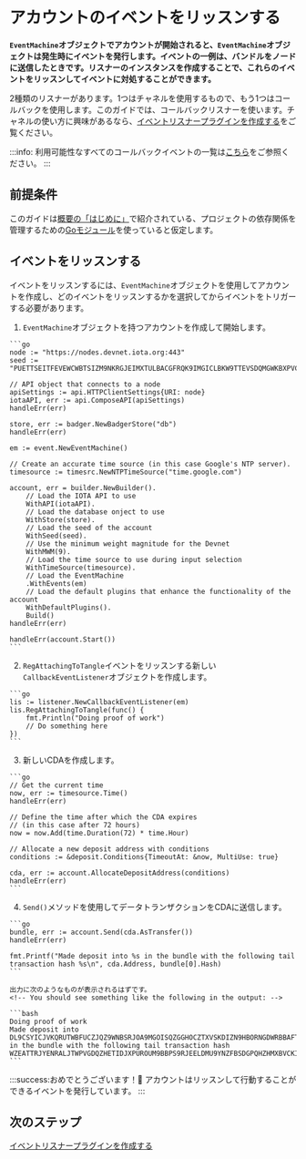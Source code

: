 # アカウントのイベントをリッスンする
<!-- # Listen to events in an account -->

**`EventMachine`オブジェクトでアカウントが開始されると、`EventMachine`オブジェクトは発生時にイベントを発行します。イベントの一例は、バンドルをノードに送信したときです。リスナーのインスタンスを作成することで、これらのイベントをリッスンしてイベントに対処することができます。**
<!-- **When an account is started with an `EventMachine` object, that object emits events when they happen. An example of an event is when you send a bundle to a node. You can listen for these events and act on them by creating an instance of a listener.** -->

2種類のリスナーがあります。1つはチャネルを使用するもので、もう1つはコールバックを使用します。このガイドでは、コールバックリスナーを使います。チャネルの使い方に興味があるなら、[イベントリスナープラグインを作成する](../how-to-guides/create-plugin.md)をご覧ください。
<!-- We have two types of listeners: One that uses channels and one that uses callbacks. In this guide, we use a callback listener. If you're interesting in using a channel listener, see our guide for [creating an event-listener plugin](../how-to-guides/create-plugin.md). -->

:::info:
利用可能性なすべてのコールバックイベントの一覧は[こちら](https://github.com/iotaledger/iota.go/blob/master/account/event/listener/callback_listener.go)をご参照ください。
:::
<!-- :::info: -->
<!-- See the list of all possible [callback events](https://github.com/iotaledger/iota.go/blob/master/account/event/listener/callback_listener.go). -->
<!-- ::: -->

## 前提条件
<!-- ## Prerequisites -->

このガイドは[概要の「はじめに」](../README.md)で紹介されている、プロジェクトの依存関係を管理するための[Goモジュール](https://github.com/golang/go/wiki/Modules)を使っていると仮定します。
<!-- This guide assumes that you've followed our [Getting started guide](../README.md) and are using the [Go modules](https://github.com/golang/go/wiki/Modules) to manage dependencies in your project. -->

## イベントをリッスンする
<!-- ## Listen to an event -->

イベントをリッスンするには、`EventMachine`オブジェクトを使用してアカウントを作成し、どのイベントをリッスンするかを選択してからイベントをトリガーする必要があります。
<!-- To listen to an event, you need to build your account with an `EventMachine` object, choose which event you want to listen to, then trigger the event. -->

1. `EventMachine`オブジェクトを持つアカウントを作成して開始します。
  <!-- 1. Build and start an account that has an `EventMachine` object -->

    ```go
    node := "https://nodes.devnet.iota.org:443"
    seed := "PUETTSEITFEVEWCWBTSIZM9NKRGJEIMXTULBACGFRQK9IMGICLBKW9TTEVSDQMGWKBXPVCBMMCXWMNPDX"

    // API object that connects to a node
    apiSettings := api.HTTPClientSettings{URI: node}
    iotaAPI, err := api.ComposeAPI(apiSettings)
    handleErr(err)

    store, err := badger.NewBadgerStore("db")
    handleErr(err)

    em := event.NewEventMachine()

    // Create an accurate time source (in this case Google's NTP server).
    timesource := timesrc.NewNTPTimeSource("time.google.com")

    account, err = builder.NewBuilder().
    	// Load the IOTA API to use
    	WithAPI(iotaAPI).
    	// Load the database onject to use
    	WithStore(store).
    	// Load the seed of the account
    	WithSeed(seed).
    	// Use the minimum weight magnitude for the Devnet
    	WithMWM(9).
    	// Load the time source to use during input selection
    	WithTimeSource(timesource).
    	// Load the EventMachine
    	.WithEvents(em)
    	// Load the default plugins that enhance the functionality of the account
    	WithDefaultPlugins().
    	Build()
    handleErr(err)

    handleErr(account.Start())
    ```

2. `RegAttachingToTangle`イベントをリッスンする新しい`CallbackEventListener`オブジェクトを作成します。
  <!-- 2. Create a new `CallbackEventListener` object that listens for the `RegAttachingToTangle` event -->

    ```go
    lis := listener.NewCallbackEventListener(em)
    lis.RegAttachingToTangle(func() {
        fmt.Println("Doing proof of work")
        // Do something here
    })
    ```

3. 新しいCDAを作成します。
  <!-- 3. Create a new CDA -->

    ```go
    // Get the current time
    now, err := timesource.Time()
    handleErr(err)

    // Define the time after which the CDA expires
    // (in this case after 72 hours)
    now = now.Add(time.Duration(72) * time.Hour)

    // Allocate a new deposit address with conditions
    conditions := &deposit.Conditions{TimeoutAt: &now, MultiUse: true}

    cda, err := account.AllocateDepositAddress(conditions)
    handleErr(err)
    ```

4. `Send()`メソッドを使用してデータトランザクションをCDAに送信します。
  <!-- 4. Use the `Send()` method to send a data transaction to the CDA -->

    ```go
    bundle, err := account.Send(cda.AsTransfer())
    handleErr(err)

    fmt.Printf("Made deposit into %s in the bundle with the following tail transaction hash %s\n", cda.Address, bundle[0].Hash)
    ```

    出力に次のようなものが表示されるはずです。
    <!-- You should see something like the following in the output: -->

    ```bash
    Doing proof of work
    Made deposit into DL9CSYICJVKQRUTWBFUCZJQZ9WNBSRJOA9MGOISQZGGHOCZTXVSKDIZN9HBORNGDWRBBAFTKXGEJIAHKDTMAUX9ILA in the bundle with the following tail transaction hash WZEATTRJYENRALJTWPVGDQZHETIDJXPUROUM9BBPS9RJEELDMU9YNZFBSDGPQHZHMXBVCKITSMDEEQ999
    ```

:::success:おめでとうございます！:tada:
アカウントはリッスンして行動することができるイベントを発行しています。
:::
<!-- :::success:Congratulations! :tada: -->
<!-- You're account is now emitting events that you can listen to and act on. -->
<!-- ::: -->

## 次のステップ
<!-- ## Next steps -->

[イベントリスナープラグインを作成する](../how-to-guides/create-plugin.md)
<!-- [Create an event-listener plugin](../how-to-guides/create-plugin.md). -->
